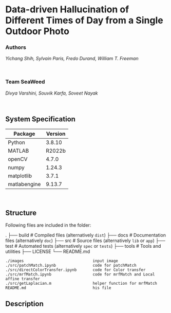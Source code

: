# Data-driven Hallucination of Different Times of Day from a Single Outdoor Photo
### Authors
*Yichang Shih,* 
*Sylvain Paris,* 
*Fredo Durand,* 
*William T. Freeman*

<br>

### Team SeaWeed
*Divya Varshini,*
*Souvik Karfa,*
*Soveet Nayak*

<br>

## System Specification
| Package | Version  |
| ------  | -------- | 
| Python  |  3.8.10  |
| MATLAB   |  R2022b  |
| openCV  |  4.7.0   |
| numpy   |  1.24.3  |
| matplotlib   |  3.7.1  |
| matlabengine   |  9.13.7  |

<br>

## Structure
Following files are included in the folder:

.
    ├── build                   # Compiled files (alternatively `dist`)
    ├── docs                    # Documentation files (alternatively `doc`)
    ├── src                     # Source files (alternatively `lib` or `app`)
    ├── test                    # Automated tests (alternatively `spec` or `tests`)
    ├── tools                   # Tools and utilities
    ├── LICENSE
    └── README.md

    ./images                              input image
    ./src/patchMatch.ipynb                code for patchMatch
    ./src/directColorTransfer.ipynb       code for Color transfer 
    ./src/mrfMatch.ipynb                  code for mrfMatch and Local affine transfer
    ./src/getLaplacian.m                  helper function for mrfMatch
    README.md                             his file
    
## Description


